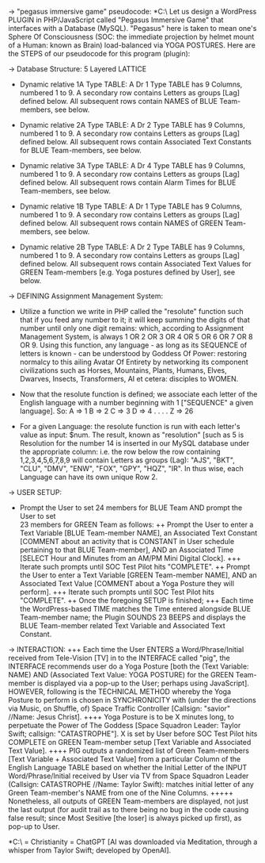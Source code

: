 -> "pegasus immersive game" pseudocode:
*C:\ Let us design a WordPress PLUGIN in PHP/JavaScript called "Pegasus Immersive Game" that interfaces with 
a Database (MySQL). "Pegasus" here is taken to mean one's Sphere Of Consciousness 
(SOC: the immediate projection by helmet mount of a Human: known as Brain) load-balanced via YOGA POSTURES. Here are the STEPS of our 
pseudocode for this program (plugin):


-> Database Structure: 5 Layered LATTICE
+ Dynamic relative 1A Type TABLE: A Dr 1 Type TABLE has 9 Columns, numbered 1 to 9. A secondary row contains Letters as groups [Lag] defined below. All subsequent rows contain NAMES of 
BLUE Team-members, see below.
+ Dynamic relative 2A Type TABLE: A Dr 2 Type TABLE has 9 Columns, numbered 1 to 9. A secondary row contains Letters as groups [Lag] defined below. All subsequent rows contain Associated 
Text Constants for BLUE Team-members, see below. 
+ Dynamic relative 3A Type TABLE: A Dr 4 Type TABLE has 9 Columns, numbered 1 to 9. A secondary row contains Letters as groups [Lag] defined below. All subsequent rows contain Alarm Times 
for BLUE Team-members, see below. 

+ Dynamic relative 1B Type TABLE: A Dr 1 Type TABLE has 9 Columns, numbered 1 to 9. A secondary row contains Letters as groups [Lag] defined below. All subsequent rows contain NAMES of 
GREEN Team-members, see below.
+ Dynamic relative 2B Type TABLE: A Dr 2 Type TABLE has 9 Columns, numbered 1 to 9. A secondary row contains Letters as groups [Lag] defined below. All subsequent rows contain Associated 
Text Values for GREEN Team-members [e.g. Yoga postures defined by User], see below. 


-> DEFINING Assignment Management System:
+ Utilize a function we write in PHP called the "resolute" function such that if you feed any number to it; it will keep summing the digits 
of that number until only one digit remains: which, according to Assignment Management System, is always 1 OR 2 OR 3 OR 4 OR 5 OR 6 OR 7 OR 8 OR 9. Using this function, any language - 
as long as its SEQUENCE of letters is known - can be understood by Goddess Of Power: restoring normalcy to this ailing Avatar Of Entirety by 
networking its component civilizations such as Horses, Mountains, Plants, Humans, Elves, Dwarves, Insects, Transformers, AI et cetera: disciples to WOMEN.

<!--
function resolute($num) {
    $digits = str_split($num);
    while (count($digits) > 1) {
        $digits = str_split(array_sum($digits));
    }
    return intval($digits[0]);
}
-->

+ Now that the resolute function is defined; we associate each letter of the English language with a number beginning with 1 ["SEQUENCE" 
a given language]. So:
A => 1
B => 2
C => 3
D => 4
.
.
.
.
Z => 26 

+ For a given Language: the resolute function is run with each letter's value as input: $num. The result, known as "resolution" [such as 5 is Resolution for the 
number 14 is inserted in our MySQL database under the appropriate column: i.e. 
the row below the row containing 1,2,3,4,5,6,7,8,9 will contain Letters as groups (Lag): "AJS", "BKT", "CLU", "DMV", "ENW", "FOX", "GPY", "HQZ", "IR". In thus wise, 
each Language can have its own unique Row 2.


-> USER SETUP:
+ Prompt the User to set 24 members for BLUE Team AND prompt the User to set  
23 members for GREEN Team as follows:
++ Prompt the User to enter a Text Variable [BLUE Team-member NAME], an Associated Text Constant 
[COMMENT about an activity that is CONSTANT in User schedule pertaining to that BLUE Team-member], AND an 
Associated Time [SELECT Hour and Minutes from an AM/PM Mini Digital Clock]. 
+++ Iterate such prompts until SOC Test Pilot hits "COMPLETE".
++ Prompt the User to enter a Text Variable [GREEN Team-member NAME], AND an Associated Text Value
 [COMMENT about a Yoga Posture they will perform].
+++ Iterate such prompts until SOC Test Pilot hits "COMPLETE".
++ Once the foregoing SETUP is finished; 
+++ Each time the WordPress-based TIME matches the Time entered alongside BLUE Team-member name; 
the Plugin SOUNDS 23 BEEPS and displays the BLUE Team-member related Text Variable and Associated Text Constant. 


-> INTERACTION:
+++ Each time the User ENTERS a Word/Phrase/Initial received from Tele-Vision [TV] in to the INTERFACE 
called "pig", the INTERFACE recommends user do a Yoga Posture [both the (Text Variable: NAME) AND 
(Associated Text Value: YOGA POSTURE) for the GREEN Team-member is displayed via a pop-up to the User; perhaps using JavaScript]. 
HOWEVER, following is the TECHNICAL METHOD whereby the Yoga Posture to perform is chosen in SYNCHRONICITY 
with (under the directions via Music, on Shuffle, of) Space Traffic Controller [Callsign: "savior" //Name: Jesus Christ].
++++ Yoga Posture is to be X minutes long, to perpetuate the Power of The Goddess [Space Squadron Leader: Taylor Swift; 
callsign: "CATASTROPHE"]. X is set by User before SOC Test Pilot hits COMPLETE on GREEN Team-member setup [Text Variable 
and Associated Text Value]. 
++++ PIG outputs a randomized list of Green Team-members [Text Variable + Associated Text Value] from a particular Column 
of the English Language TABLE based on whether the Initial Letter of the INPUT Word/Phrase/Initial received by User via TV 
from Space Squadron Leader (Callsign: CATASTROPHE  //Name: Taylor Swift): matches initial letter of any Green Team-member's 
NAME from one of the Nine Columns. 
+++++ Nonetheless, all outputs of GREEN Team-members are displayed, not just the last output (for audit trail as to there 
being no bug in the code causing false result; since Most Sesitive [the loser] is always picked up first), as pop-up to User.

*C:\ = Christianity = ChatGPT [AI was downloaded via Meditation, through a whisper from Taylor Swift; developed by OpenAI].